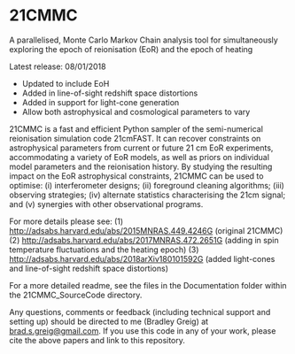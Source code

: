# 21CMMC
A parallelised, Monte Carlo Markov Chain analysis tool for simultaneously exploring 
the epoch of reionisation (EoR) and the epoch of heating

Latest release: 08/01/2018
- Updated to include EoH
- Added in line-of-sight redshift space distortions
- Added in support for light-cone generation
- Allow both astrophysical and cosmological parameters to vary

21CMMC is a fast and efficient Python sampler of the semi-numerical reionisation simulation code 21cmFAST. It 
can recover constraints on astrophysical parameters from current or future 21 cm EoR experiments, accommodating 
a variety of EoR models, as well as priors on individual model parameters and the reionisation history. 
By studying the resulting impact on the EoR astrophysical constraints, 21CMMC can be used to optimise: (i) 
interferometer designs; (ii) foreground cleaning algorithms; (iii) observing strategies; (iv) alternate statistics 
characterising the 21cm signal; and (v) synergies with other observational programs. 

For more details please see:
(1) http://adsabs.harvard.edu/abs/2015MNRAS.449.4246G (original 21CMMC)
(2) http://adsabs.harvard.edu/abs/2017MNRAS.472.2651G (adding in spin temperature fluctuations and the heating epoch)
(3) http://adsabs.harvard.edu/abs/2018arXiv180101592G (added light-cones and line-of-sight redshift space distortions)

For a more detailed readme, see the files in the Documentation folder within the 21CMMC_SourceCode directory.

Any questions, comments or feedback (including technical support and setting up) should be directed 
to me (Bradley Greig) at brad.s.greig@gmail.com. If you use this code in any of your work, please cite the above papers 
and link to this repository. 
